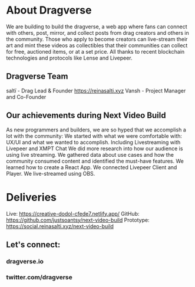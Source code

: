 # About Dragverse
We are building to build the dragverse, a web app where fans can connect with others, post, mirror, and collect posts from drag creators and others in the community. Those who apply to become creators can live-stream their art and mint these videos as collectibles that their communities can collect for free, auctioned items, or at a set price. All thanks to recent blockchain technologies and protocols like Lense and Livepeer. 

## Dragverse Team
saltï - Drag Lead & Founder https://reinasalti.xyz
Vansh - Project Manager and Co-Founder

## Our achievements during Next Video Build
As new programmers and builders, we are so hyped that we accomplish a lot with the community:
We started with what we were comfortable with: UX/UI and what we wanted to accomplish. Including Livestreaming with Livepeer and XMPT Chat
We did more research into how our audience is using live streaming. We gathered data about use cases and how the community consumed content and identified the must-have features.
We learned how to create a React App.
We connected Livepeer Client and Player.
We live-streamed using OBS.

# Deliveries
Live: https://creative-dodol-cfede7.netlify.app/
GitHub: https://github.com/justsoantsy/next-video-build
Prototype: https://social.reinasalti.xyz/next-video-build

## Let's connect: 
### dragverse.io
### twitter.com/dragverse